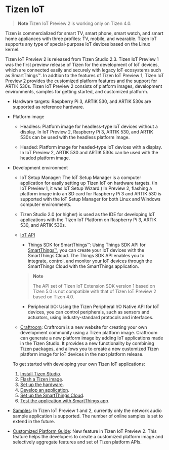 # Tizen IoT

> **Note**
> Tizen IoT Preview 2 is working only on Tizen 4.0. 
>

Tizen is commercialized for smart TV, smart phone, smart watch, and smart home appliances with three profiles: TV, mobile, and wearable. Tizen IoT supports any type of special-purpose IoT devices based on the Linux kernel.

Tizen IoT Preview 2 is released from Tizen Studio 2.3. Tizen IoT Preview 1 was the first preview release of Tizen for the development of IoT devices, which are connected easily and securely with legacy IoT ecosystems such as SmartThings&trade;. In addtion to the features of Tizen IoT Preview 1, Tizen IoT Preview 2 provides the customized platform features and the support for ARTIK 530s. Tizen IoT Preview 2 consists of platform images, development environments, samples for getting started, and customized platform.

-   Hardware targets: Raspberry Pi 3, ARTIK 530, and ARTIK 530s are supported as reference hardware.

-   Platform image
    -   Headless: Platform image for headless-type IoT devices without a display. In IoT Preview 2, Raspberry Pi 3, ARTIK 530, and ARTIK 530s can be used with the headless platform image.

    -   Headed: Platform image for headed-type IoT devices with a display. In IoT Preview 2, ARTIK 530 and ARTIK 530s can be used with the headed platform image.

-   Development environment

    -   IoT Setup Manager: The IoT Setup Manager is a computer application for easily setting up Tizen IoT on hardware targets. (In IoT Preview 1, it was IoT Setup Wizard.) In Preview 2, flashing a platform image into an SD card for Raspberry Pi 3 and ARTIK 530 is supported with the IoT Setup Manager for both Linux and Windows computer environments.

    -   Tizen Studio 2.0 (or higher) is used as the IDE for developing IoT applications with the Tizen IoT Platform on Raspberry Pi 3, ARTIK 530, and ARTIK 530s.

    -   [IoT API](../guides/iot-api.md)
        -   Things SDK for SmartThings&trade;: Using Things SDK API for [SmartThings&trade;](https://smartthings.developer.samsung.com/), you can create your IoT devices with the SmartThings Cloud. The Things SDK API enables you to integrate, control, and monitor your IoT devices through the SmartThings Cloud with the SmartThings application.

        > **Note**
        >
        > The API set of Tizen IoT Extension SDK version 1 based on Tizen 5.0 is not compatible with that of Tizen IoT Preview 2 based on Tizen 4.0.

        -   Peripheral I/O: Using the Tizen Peripheral I/O Native API for IoT devices, you can control peripherals, such as sensors and actuators, using industry-standard protocols and interfaces.

    -   [Craftroom](https://craftroom.tizen.org/): Craftroom is a new website for creating your own development community using a Tizen platform image. Craftroom can generate a new platform image by adding IoT applications made in the Tizen Studio. It provides a new functionality by combining Tizen packages, and allows you to create a new customized Tizen platform image for IoT devices in the next platform release.

    To get started with developing your own Tizen IoT applications:

    1.  [Install Tizen Studio](tizen-studio-install.md).
    2.  [Flash a Tizen image](tizen-image-download-flash.md).
    3.  [Set up the hardware](hardware-configuration.md).
    4.  [Develop an application](things-app-development.md).
    5.  [Set up the SmartThings Cloud](things-cloud-setup.md).
    6.  [Test the application with SmartThings app](cloud-app-test.md).
-   [Samples](../sample/iot-sample.md): In Tizen IoT Preview 1 and 2, currently only the network audio sample application is supported. The number of online samples is set to extend in the future.

-   [Customized Platform Guide](../customized-platform/overview.md): New feature in Tizen IoT Preview 2. This feature helps the developers to create a customized platform image and selectively aggregate features and set of Tizen platform APIs.


